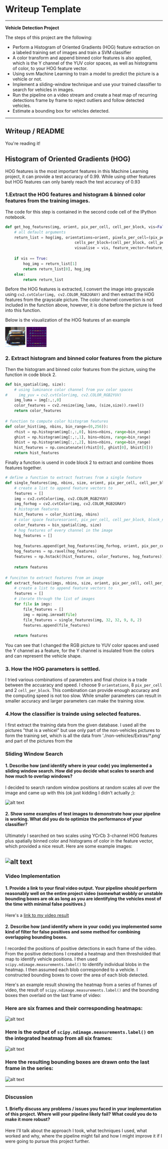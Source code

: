 # Writeup Template


---

**Vehicle Detection Project**

The steps of this project are the following:

* Perform a Histogram of Oriented Gradients (HOG) feature extraction on a labeled training set of images and train a SVM classifier
* A color transform and append binned color features is also applied, which is the Y channel of the YUV color spaces, as well as histograms of color, to your HOG feature vector. 
* Using svm Machine Learning to train a model to predict the picture is a vehicle or not.
* Implement a sliding-window technique and use your trained classifier to search for vehicles in images.
* Run the pipeline on a video stream and create a heat map of recurring detections frame by frame to reject outliers and follow detected vehicles.
* Estimate a bounding box for vehicles detected.

[//]: # (Image References)
[image1]: ./output_images/hog_orig.png
[image2]: ./output_images/hog_show.png
[image3]: ./output_images/sliding_windows.jpg
[image4]: ./output_images/sliding_window.jpg
[image5]: ./output_images/bboxes_and_heat.png
[image6]: ./output_images/labels_map.png
[image7]: ./output_images/output_bboxes.png
[video1]: ./project_video.mp4


---
## Writeup / README


You're reading it!

## Histogram of Oriented Gradients (HOG)

HOG features is the most important features in this Machine Learning project, it can provide a test accuracy of 0.99. While using other features but HOG features can only barely reach the test accuracy of 0.93

### 1.Extract the HOG features and histogram & binned color features from the training images.

The code for this step is contained in the second code cell of the IPython notebook.

```python
def get_hog_features(img, orient, pix_per_cell, cell_per_block, vis=False, feature_vec=True):
    # all default arguments
    return_list = hog(img, orientations=orient, pixels_per_cell=(pix_per_cell, pix_per_cell), \
                               cells_per_block=(cell_per_block, cell_per_block), transform_sqrt=False, \
                               visualise = vis, feature_vector=feature_vec, block_norm='L2-Hys')
    
    if vis == True:
        hog_img = return_list[1]
        return return_list[0], hog_img
    else:
        return return_list
```
Before the HOG features is extracted, I convert the image into grayscale using `cv2.cvtColor(img, cv2.COLOR_RGB2GRAY)` and then extract the HOG features from the grayscale picture. The color channel convertion is not included in the function above, however, it is done before the picture is feed into this function.

Below is the visualization of the HOG features of an example

![alt text][image1]
![alt text][image2]

### 2. Extract histogram and binned color features from the picture

Then the histogram and binned color features from the picture, using the function in code block 2.

```python
def bin_spatial(img, size):
    # using luminance color channel from yuv color spaces 
#     img_yuv = cv2.cvtColor(img, cv2.COLOR_RGB2YUV)
    img_luma = img[:,:,0]
    color_features = cv2.resize(img_luma, (size,size)).ravel()
    return color_features

# function to compute color histogram features
def color_hist(img, nbins, bin_range=(0,256)):
    rhist = np.histogram(img[:,:,0], bins=nbins, range=bin_range)
    ghist = np.histogram(img[:,:,1], bins=nbins, range=bin_range)
    bhist = np.histogram(img[:,:,2], bins=nbins, range=bin_range)
    hist_features = np.concatenate((rhist[0], ghist[0], bhist[0]))
    return hist_features
```

Finally a function is usend in code block 2 to extract and combine thoes features together.

```python
# define a function to extract featrues from a single feature
def single_features(img, nbins, size, orient, pix_per_cell, cell_per_block):
    # create a list to append feature vectors to
    features = []
    img = cv2.cvtColor(img, cv2.COLOR_RGB2YUV)
    img_forhog = cv2.cvtColor(img, cv2.COLOR_RGB2GRAY)
    # histogram features
    hist_features = color_hist(img, nbins)
    # color space featuresorient, pix_per_cell, cell_per_block, block_n
    color_features = bin_spatial(img, size)
    # hog features of every channel in the image
    hog_features = []
    
    hog_features.append(get_hog_features(img_forhog, orient, pix_per_cell, cell_per_block, vis=False))
    hog_features = np.ravel(hog_features)
    features = np.hstack((hist_features, color_features, hog_features))
    
    return features

# funciton to extract features from an image
def extract_features(imgs, nbins, size, orient, pix_per_cell, cell_per_block):
    # create a list to append feature vectors to
    features = []
    # iterate through the list of images
    for file in imgs:
        file_features = []
        img = mpimg.imread(file)
        file_features = single_features(img, 32, 32, 9, 8, 2)
        features.append(file_features)
    
    return features
```

You can see that I changed the RGB picture to YUV color spaces and used the Y channel as a feature, for the Y channel is insulated from the colors and can represent the vehicle shape.


### 3. How the HOG parameters is settled.

I tried various combinations of parameters and final choice is a trade between the accuaracy and speed. I choose 9 `orientations`, 8 `pix_per_cell` and 2 `cell_per_block`.
This combination can provide enough accuracy and the computing speed is not too slow. While smaller parameters can result in smaller accuracy and larger parameters can make the training slow.

### 4.How the classifier is trainde using selected features.

I first extract the training data from the given database. I used all the pictures "that is a vehicel" but use only part of the non-vehicles pictures to form the training set, which is all the data from './non-vehicles/Extras/*.png' and part of the pictures from the 

### Sliding Window Search

#### 1. Describe how (and identify where in your code) you implemented a sliding window search.  How did you decide what scales to search and how much to overlap windows?

I decided to search random window positions at random scales all over the image and came up with this (ok just kidding I didn't actually ;):

![alt text][image3]

#### 2. Show some examples of test images to demonstrate how your pipeline is working.  What did you do to optimize the performance of your classifier?

Ultimately I searched on two scales using YCrCb 3-channel HOG features plus spatially binned color and histograms of color in the feature vector, which provided a nice result.  Here are some example images:

![alt text][image4]
---

### Video Implementation

#### 1. Provide a link to your final video output.  Your pipeline should perform reasonably well on the entire project video (somewhat wobbly or unstable bounding boxes are ok as long as you are identifying the vehicles most of the time with minimal false positives.)
Here's a [link to my video result](./project_video.mp4)


#### 2. Describe how (and identify where in your code) you implemented some kind of filter for false positives and some method for combining overlapping bounding boxes.

I recorded the positions of positive detections in each frame of the video.  From the positive detections I created a heatmap and then thresholded that map to identify vehicle positions.  I then used `scipy.ndimage.measurements.label()` to identify individual blobs in the heatmap.  I then assumed each blob corresponded to a vehicle.  I constructed bounding boxes to cover the area of each blob detected.  

Here's an example result showing the heatmap from a series of frames of video, the result of `scipy.ndimage.measurements.label()` and the bounding boxes then overlaid on the last frame of video:

### Here are six frames and their corresponding heatmaps:

![alt text][image5]

### Here is the output of `scipy.ndimage.measurements.label()` on the integrated heatmap from all six frames:
![alt text][image6]

### Here the resulting bounding boxes are drawn onto the last frame in the series:
![alt text][image7]



---

### Discussion

#### 1. Briefly discuss any problems / issues you faced in your implementation of this project.  Where will your pipeline likely fail?  What could you do to make it more robust?

Here I'll talk about the approach I took, what techniques I used, what worked and why, where the pipeline might fail and how I might improve it if I were going to pursue this project further.  

